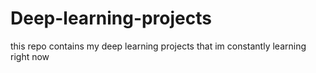 # Deep-learning-projects
this repo contains my deep learning projects that im constantly learning right now
